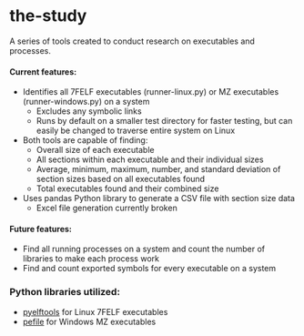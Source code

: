 # the-study
A series of tools created to conduct research on executables and processes.

#### Current features:
- Identifies all 7FELF executables (runner-linux.py) or MZ executables (runner-windows.py) on a system
  - Excludes any symbolic links
  - Runs by default on a smaller test directory for faster testing, but can easily be changed to traverse
    entire system on Linux
- Both tools are capable of finding:
  - Overall size of each executable 
  - All sections within each executable and their individual sizes
  - Average, minimum, maximum, number, and standard deviation of section sizes based on all executables found
  - Total executables found and their combined size
- Uses pandas Python library to generate a CSV file with section size data
  - Excel file generation currently broken

#### Future features:
- Find all running processes on a system and count the number of libraries to make each process work
- Find and count exported symbols for every executable on a system

### Python libraries utilized:
- [pyelftools](https://github.com/eliben/pyelftools) for Linux 7FELF executables
- [pefile](https://github.com/erocarrera/pefile) for Windows MZ executables
